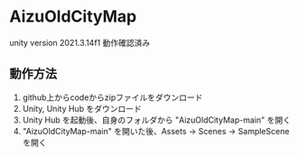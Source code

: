 # AizuOldCityMap

unity version 2021.3.14f1 動作確認済み

## 動作方法
1. github上からcodeからzipファイルをダウンロード
2. Unity, Unity Hub をダウンロード
3. Unity Hub を起動後、自身のフォルダから "AizuOldCityMap-main" を開く
4. "AizuOldCityMap-main" を開いた後、Assets -> Scenes -> SampleScene を開く
